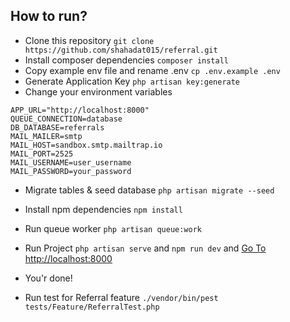 ## How to run?

-   Clone this repository `git clone https://github.com/shahadat015/referral.git`
-   Install composer dependencies `composer install`
-   Copy example env file and rename .env `cp .env.example .env`
-   Generate Application Key `php artisan key:generate`
-   Change your environment variables

```
APP_URL="http://localhost:8000"
QUEUE_CONNECTION=database
DB_DATABASE=referrals
MAIL_MAILER=smtp
MAIL_HOST=sandbox.smtp.mailtrap.io
MAIL_PORT=2525
MAIL_USERNAME=user_username
MAIL_PASSWORD=your_password
```

-   Migrate tables & seed database `php artisan migrate --seed`
-   Install npm dependencies `npm install`
-   Run queue worker `php artisan queue:work`
-   Run Project `php artisan serve` and `npm run dev` and [Go To http://localhost:8000](http://localhost:8000)
-   You'r done!

-   Run test for Referral feature `./vendor/bin/pest tests/Feature/ReferralTest.php`
